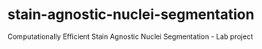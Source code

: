 # stain-agnostic-nuclei-segmentation
Computationally Efficient Stain Agnostic Nuclei Segmentation - Lab project 
